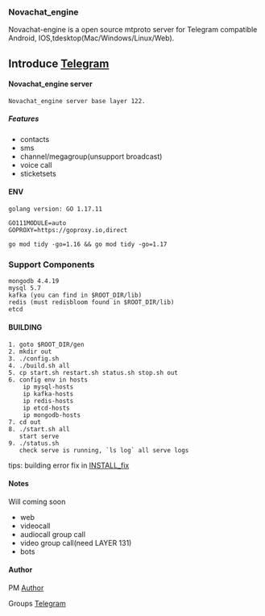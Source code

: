 
### Novachat_engine
Novachat-engine is a open source mtproto server for Telegram compatible Android, IOS,tdesktop(Mac/Windows/Linux/Web).
## Introduce [Telegram](https://telegram.org/)

#### Novachat_engine server
    Novachat_engine server base layer 122.

##### Features
- contacts
- sms
- channel/megagroup(unsupport broadcast)
- voice call
- sticketsets

#### ENV

    golang version: GO 1.17.11

    GO111MODULE=auto
    GOPROXY=https://goproxy.io,direct

    go mod tidy -go=1.16 && go mod tidy -go=1.17


### Support Components
    mongodb 4.4.19
    mysql 5.7
    kafka (you can find in $ROOT_DIR/lib)
    redis (must redisbloom found in $ROOT_DIR/lib)
    etcd

#### BUILDING
    1. goto $ROOT_DIR/gen
    2. mkdir out
    3. ./config.sh
    4. ./build.sh all
    5. cp start.sh restart.sh status.sh stop.sh out
    6. config env in hosts 
        ip mysql-hosts 
        ip kafka-hosts 
        ip redis-hosts 
        ip etcd-hosts 
        ip mongodb-hosts
    7. cd out
    8. ./start.sh all
       start serve
    9. ./status.sh
       check serve is running, `ls log` all serve logs


tips: building error fix in [INSTALL_fix](https://github.com/novachat-engine-team/novachat-engine/blob/main/INSTALL_fix)

#### Notes
Will coming soon

- web
- videocall
- audiocall group call
- video group call(need LAYER 131)
- bots


#### Author 
PM [Author](https://t.me/bigM1223)

Groups [Telegram](https://t.me/novachat_telegram)
